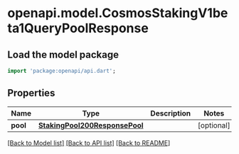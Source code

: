 # openapi.model.CosmosStakingV1beta1QueryPoolResponse

## Load the model package
```dart
import 'package:openapi/api.dart';
```

## Properties
Name | Type | Description | Notes
------------ | ------------- | ------------- | -------------
**pool** | [**StakingPool200ResponsePool**](StakingPool200ResponsePool.md) |  | [optional] 

[[Back to Model list]](../README.md#documentation-for-models) [[Back to API list]](../README.md#documentation-for-api-endpoints) [[Back to README]](../README.md)


